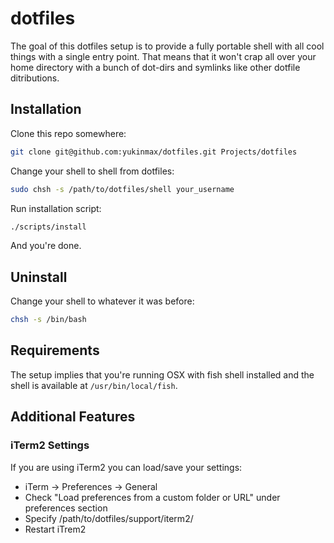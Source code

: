 # dotfiles

The goal of this dotfiles setup is to provide a fully portable shell with all
cool things with a single entry point. That means that it won't crap all over
your home directory with a bunch of dot-dirs and symlinks like other dotfile
ditributions.

## Installation

Clone this repo somewhere:

```sh
git clone git@github.com:yukinmax/dotfiles.git Projects/dotfiles
```

Change your shell to shell from dotfiles:

```sh
sudo chsh -s /path/to/dotfiles/shell your_username
```

Run installation script:

```sh
./scripts/install
```

And you're done.

## Uninstall

Change your shell to whatever it was before:

```sh
chsh -s /bin/bash
```

## Requirements

The setup implies that you're running OSX with fish shell installed and the
shell is available at `/usr/bin/local/fish`.

## Additional Features

### iTerm2 Settings

If you are using iTerm2 you can load/save your settings:
- iTerm -> Preferences -> General
- Check "Load preferences from a custom folder or URL" under preferences section
- Specify /path/to/dotfiles/support/iterm2/
- Restart iTrem2
